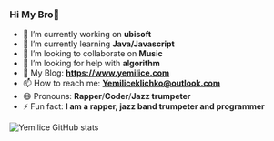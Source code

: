 ### Hi My Bro👋

- 🔭 I’m currently working on  **ubisoft**
- 🌱 I’m currently learning  **Java/Javascript**
- 👯 I’m looking to collaborate on **Music**
- 🤔 I’m looking for help with  **algorithm**
- 💬 My Blog: **https://www.yemilice.com**
- 📫 How to reach me: **Yemiliceklichko@outlook.com**
- 😄 Pronouns: **Rapper**/**Coder**/**Jazz trumpeter**
- ⚡ Fun fact: **I am a rapper, jazz band trumpeter and programmer**



![Yemilice GitHub stats](https://github-readme-stats.vercel.app/api?username=Alexanderklau&show_icons=true&theme=radical)

